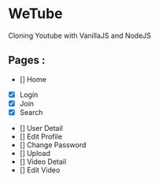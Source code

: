 # WeTube

Cloning Youtube with VanillaJS and NodeJS

## Pages :

- [] Home
- [x] Login
- [x] Join
- [x] Search
- [] User Detail
- [] Edit Profile
- [] Change Password
- [] Upload
- [] Video Detail
- [] Edit Video
